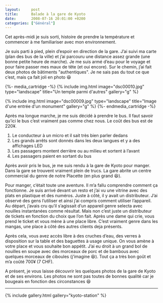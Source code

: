 ```yaml
---
layout:     post
title:      Balade à la gare de Kyoto
date:       2008-07-16 20:01:00 +0200
categories: ["Général"]
---
```


Cet après-midi je suis sorti, histoire de prendre la température et commencer à me familiariser avec mon environnement.

<!--more-->

Je suis parti à pied, plein d’espoir en direction de la gare. J’ai suivi ma carte (plan des bus de la ville) et j’ai 
parcouru une distance assez grande (une bonne petite heure de marche). Je me suis armé d’eau pour le voyage et pour 
faire passer mes maux de tête (et oui encore). Sur le chemin, j’ai fait deux photos de bâtiments "authentiques". Je ne 
sais pas du tout ce que c’est, mais ça fait joli en photo :laughing:

{%- media_cartridge -%}
{% include img.html
    image="dsc00010.jpg"
    type="landscape"
    title="Un temple parmi d'autres"
    gallery="g"
%}

{% include img.html
    image="dsc00009.jpg"
    type="landscape"
    title="Image d'une entrée d'un monument"
    gallery="g"
%}
{%- endmedia_cartridge -%}

Après ma longue marche, je me suis décidé à prendre le bus. Il faut savoir qu’ici le bus c’est vraiment pas comme chez 
nous. Le coût des bus est de 220¥.

1. Le conducteur à un micro et il sait très bien parler dedans
2. Les grands arrêts sont donnés dans les deux langues et y a des affichages LED
3. Les passagers montent derrière ou au milieu et sortent à l’avant
4. Les passagers paient en sortant du bus

Après avoir pris le bus, je me suis rendu à la gare de Kyoto pour manger. Dans la gare se trouvent vraiment plein de 
trucs. La gare abrite un centre commercial du genre de notre Placette (en plus grand :laughing:).

Pour manger, c’était toute une aventure. Il m’a fallu comprendre comment ça fonctionne. Je suis arrivé devant un resto 
et j’ai vu une vitrine avec des plats en plastique et des numéros. Juste à côté, il y avait un distributeur. J’ai 
observé des gens l’utiliser et ainsi j’ai compris comment utiliser l’appareil. Au départ, j’avais cru qu’il s’agissait 
d’un appareil genre selecta avec nouilles instantanées comme résultat. Mais non c’est juste un distributeur de tickets 
en fonction du choix que l’on fait. Après une dame qui crie, vous prend le ticket et vous mène à une place libre. C’est 
vraiment genre dans les mangas, une place à côté des autres clients deja présents.

Après cela, vous avez accès libre à des cruches d’eau, des verres à disposition sur la table et des baguettes à usage 
unique. On vous amène à votre place et vous souhaite bon appétit. J’ai eu droit à un grand bol de nouilles en soupe 
avec des morceaux de porc et de bambous avec quelques morceaux de ciboules (j’imagine :laughing:). Tout ça a très bon 
goût et m’a coûté 700¥ (7 CHF).

A présent, je vous laisse découvrir les quelques photos de la gare de Kyoto et de ses environs. Les photos ne sont pas 
toutes de bonnes qualité car je bougeais en fonction des circonstances :laughing:

-----

{% include gallery.html gallery="kyoto-station" %}